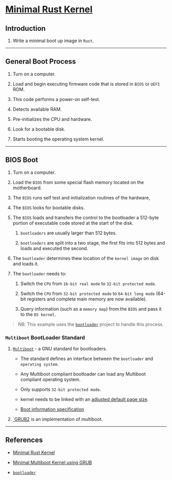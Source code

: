 # [Minimal Rust Kernel](https://os.phil-opp.com/minimal-rust-kernel/)

## Introduction

1. Write a minimal boot up image in `Rust`.

---

## General Boot Process

1. Turn on a computer.

2. Load and begin executing firmware code that is stored in `BIOS` or `UEFI` ROM. 

3. This code performs a power-on self-test.

4. Detects available RAM.

5. Pre-initializes the CPU and hardware. 

6. Look for a bootable disk.

7. Starts booting the operating system kernel.

---

## BIOS Boot

1. Turn on a computer. 

2. Load the `BIOS` from some special flash memory located on the motherboard. 

3. The `BIOS` runs self test and initialization routines of the hardware, 

4. The `BIOS` looks for bootable disks. 

5. The `BIOS` loads and transfers the control to the bootloader a 512-byte portion of executable code stored at the start of the disk. 

    1. `bootloaders` are usually larger than 512 bytes.
    
    2. `bootloaders` are split into a two stage, the first fits into 512 bytes and loads and executed the second.

6. The `bootloader` determines thew location of the `kernel image` on disk and loads it. 

7. The `bootloader` needs to:

    1. Switch the `CPU` from `16-bit real mode` to `32-bit protected mode`. 
    
    2. Switch the `CPU` from `32-bit protected mode` to `64-bit long mode` (64-bit registers and complete main memory are now available).
    
    3. Query information (such as a `memory map`) from the `BIOS` and pass it to the `OS kernel`.

> NB: This example uses the [`bootloader`](https://github.com/rust-osdev/bootimage) project to handle this process.


### `Multiboot` BootLoader Standard

1. [`Multiboot`](https://wiki.osdev.org/Multiboot) - a GNU standard for bootloaders.

    - The standard defines an interface between the `bootloader` and `operating system`.
    
    - Any Multiboot compliant bootloader can load any Multiboot compliant operating system.

    - Only  supports `32-bit protected mode`.

    - kernel needs to be linked with an [adjusted default page size](https://wiki.osdev.org/Multiboot#Multiboot_2).

    - [Boot information specification](https://www.gnu.org/software/grub/manual/multiboot/multiboot.html#Boot-information-format)

2. [`GRUB2](https://en.wikipedia.org/wiki/GNU_GRUB) is an implementation of multiboot.



---

## References

* [Minimal Rust Kernel](https://os.phil-opp.com/minimal-rust-kernel/)

* [Minimal Multiboot Kernel using GRUB](https://os.phil-opp.com/multiboot-kernel/)

* [`bootloader`](https://github.com/rust-osdev/bootimage)

